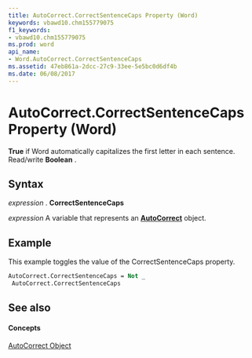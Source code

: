 ```yaml
---
title: AutoCorrect.CorrectSentenceCaps Property (Word)
keywords: vbawd10.chm155779075
f1_keywords:
- vbawd10.chm155779075
ms.prod: word
api_name:
- Word.AutoCorrect.CorrectSentenceCaps
ms.assetid: 47eb861a-2dcc-27c9-33ee-5e5bc0d6df4b
ms.date: 06/08/2017
---
```



# AutoCorrect.CorrectSentenceCaps Property (Word)

 **True** if Word automatically capitalizes the first letter in each sentence. Read/write **Boolean** .


## Syntax

 _expression_ . **CorrectSentenceCaps**

 _expression_ A variable that represents an **[AutoCorrect](Word.AutoCorrect.md)** object.


## Example

This example toggles the value of the CorrectSentenceCaps property.


```vb
AutoCorrect.CorrectSentenceCaps = Not _ 
 AutoCorrect.CorrectSentenceCaps
```


## See also


#### Concepts


[AutoCorrect Object](Word.AutoCorrect.md)

